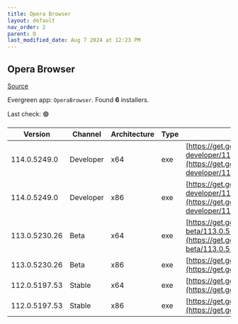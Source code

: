 ```yaml
---
title: Opera Browser
layout: default
nav_order: 2
parent: O
last_modified_date: Aug 7 2024 at 12:23 PM
---
```


## Opera Browser

[Source](https://www.opera.com/browsers/opera)

Evergreen app: `OperaBrowser`. Found **6** installers.

Last check: 🟢

| Version       | Channel   | Architecture | Type | URI                                                                                                                                                                                                                    |
| ------------- | --------- | ------------ | ---- | ---------------------------------------------------------------------------------------------------------------------------------------------------------------------------------------------------------------------- |
| 114.0.5249.0  | Developer | x64          | exe  | [https://get.geo.opera.com/pub/opera-developer/114.0.5249.0/win/Opera_Developer_114.0.5249.0_Setup_x64.exe](https://get.geo.opera.com/pub/opera-developer/114.0.5249.0/win/Opera_Developer_114.0.5249.0_Setup_x64.exe) |
| 114.0.5249.0  | Developer | x86          | exe  | [https://get.geo.opera.com/pub/opera-developer/114.0.5249.0/win/Opera_Developer_114.0.5249.0_Setup.exe](https://get.geo.opera.com/pub/opera-developer/114.0.5249.0/win/Opera_Developer_114.0.5249.0_Setup.exe)         |
| 113.0.5230.26 | Beta      | x64          | exe  | [https://get.geo.opera.com/pub/opera-beta/113.0.5230.26/win/Opera_beta_113.0.5230.26_Setup_x64.exe](https://get.geo.opera.com/pub/opera-beta/113.0.5230.26/win/Opera_beta_113.0.5230.26_Setup_x64.exe)                 |
| 113.0.5230.26 | Beta      | x86          | exe  | [https://get.geo.opera.com/pub/opera-beta/113.0.5230.26/win/Opera_beta_113.0.5230.26_Setup.exe](https://get.geo.opera.com/pub/opera-beta/113.0.5230.26/win/Opera_beta_113.0.5230.26_Setup.exe)                         |
| 112.0.5197.53 | Stable    | x64          | exe  | [https://get.geo.opera.com/pub/opera/desktop/112.0.5197.53/win/Opera_112.0.5197.53_Setup_x64.exe](https://get.geo.opera.com/pub/opera/desktop/112.0.5197.53/win/Opera_112.0.5197.53_Setup_x64.exe)                     |
| 112.0.5197.53 | Stable    | x86          | exe  | [https://get.geo.opera.com/pub/opera/desktop/112.0.5197.53/win/Opera_112.0.5197.53_Setup.exe](https://get.geo.opera.com/pub/opera/desktop/112.0.5197.53/win/Opera_112.0.5197.53_Setup.exe)                             |

